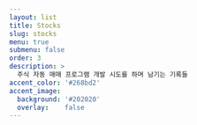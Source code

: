 ```yaml
---
layout: list
title: Stocks
slug: stocks
menu: true
submenu: false
order: 3
description: >
  주식 자동 매매 프로그램 개발 시도를 하며 남기는 기록들
accent_color: '#268bd2'
accent_image:
  background: '#202020'
  overlay:    false
---
```

